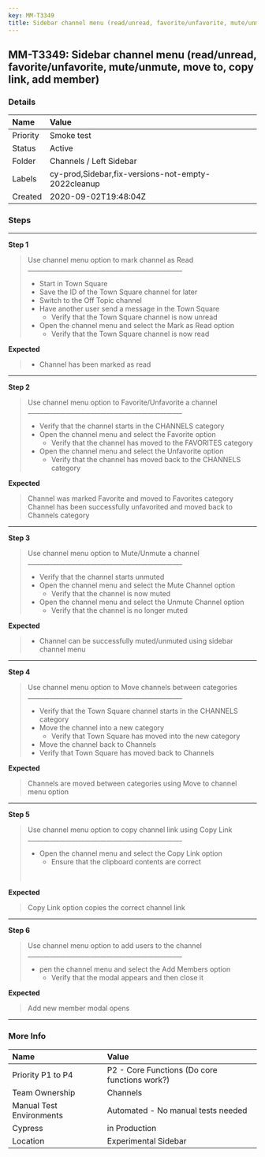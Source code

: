 ```yaml
---
key: MM-T3349
title: Sidebar channel menu (read/unread, favorite/unfavorite, mute/unmute, move to, copy link, add member)
---
```


## MM-T3349: Sidebar channel menu (read/unread, favorite/unfavorite, mute/unmute, move to, copy link, add member)

### Details

| Name     | Value                                              |
| :------- | :------------------------------------------------- |
| Priority | Smoke test                                         |
| Status   | Active                                             |
| Folder   | Channels / Left Sidebar                            |
| Labels   | cy-prod,Sidebar,fix-versions-not-empty-2022cleanup |
| Created  | 2020-09-02T19:48:04Z                               |

### Steps

<hr/>

**Step 1**

> <article>Use channel menu option to mark channel as Read<br>_________________________________________________<br><ul><li>Start in Town Square</li><li>Save the ID of the Town Square channel for later</li><li>Switch to the Off Topic channel</li><li>Have another user send a message in the Town Square<ul><li>Verify that the Town Square channel is now unread</li></ul></li><li>Open the channel menu and select the Mark as Read option<ul><li>Verify that the Town Square channel is now read</li></ul></li></ul></article>

**Expected**

> <article><ul><li>Channel has been marked as read</li></ul></article>

<hr/>

**Step 2**

> <article>Use channel menu option to Favorite/Unfavorite a channel<br>_________________________________________________<ul><li>Verify that the channel starts in the CHANNELS category</li><li>Open the channel menu and select the Favorite option<ul><li>Verify that the channel has moved to the FAVORITES category</li></ul></li><li>Open the channel menu and select the Unfavorite option<ul><li>Verify that the channel has moved back to the CHANNELS category</li></ul></li></ul></article>

**Expected**

> <article>Channel was marked Favorite and moved to Favorites category<br>Channel has been successfully unfavorited and moved back to Channels category</article>

<hr/>

**Step 3**

> <article>Use channel menu option to Mute/Unmute a channel<br>_________________________________________________<ul><li>Verify that the channel starts unmuted</li><li>Open the channel menu and select the Mute Channel option<ul><li>Verify that the channel is now muted</li></ul></li><li>Open the channel menu and select the Unmute Channel option<ul><li>Verify that the channel is no longer muted</li></ul></li></ul></article>

**Expected**

> <article><ul><li>Channel can be successfully muted/unmuted using sidebar channel menu&nbsp;</li></ul></article>

<hr/>

**Step 4**

> <article>Use channel menu option to Move channels between categories&nbsp;<br>_________________________________________________<ul><li>Verify that the Town Square channel starts in the CHANNELS category</li><li>Move the channel into a new category<ul><li>Verify that Town Square has moved into the new category</li></ul></li><li>Move the channel back to Channels</li><li>Verify that Town Square has moved back to Channels</li></ul></article>

**Expected**

> <article>Channels are moved between categories using Move to channel menu option</article>

<hr/>

**Step 5**

> <article>Use channel menu option to copy channel link using Copy Link<br>_________________________________________________<ul><li>Open the channel menu and select the Copy Link option<ul><li>Ensure that the clipboard contents are correct</li></ul></li></ul><br></article>

**Expected**

> <article>Copy Link option copies the correct channel link</article>

<hr/>

**Step 6**

> <article>Use channel menu option to add users to the channel<br>_________________________________________________<ul><li>pen the channel menu and select the Add Members option<ul><li>Verify that the modal appears and then close it</li></ul></li></ul></article>

**Expected**

> <article>Add new member modal opens&nbsp;</article>

<hr/>

### More Info

| Name                     | Value                                         |
| :----------------------- | :-------------------------------------------- |
| Priority P1 to P4        | P2 - Core Functions (Do core functions work?) |
| Team Ownership           | Channels                                      |
| Manual Test Environments | Automated - No manual tests needed            |
| Cypress                  | in Production                                 |
| Location                 | Experimental Sidebar                          |
